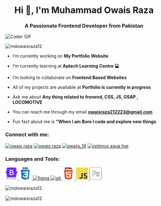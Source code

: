 <h1 align="center">Hi 👋, I'm Muhammad Owais Raza</h1>
<h3 align="center">A Passionate Frontend Developer from Pakistan</h3>

<img alt="Coder GIF" height=600 width=1000 src="https://analyticsindiamag.com/wp-content/uploads/2018/12/developer-dribbble.gif" />

<p align="left"> <img src="https://komarev.com/ghpvc/?username=mdowaisraza12&label=Profile%20views&color=0e75b6&style=flat" alt="mdowaisraza12" /> </p>

-  I’m currently working on **My Portfolio Website**

-  I’m currently learning at **Aptech Learning Centre 💻**

-  I’m looking to collaborate on **Frontend Based Websites**

-  All of my projects are available at **Portfolio is currently in progress**

-  Ask me about **Any thing related to fronend, CSS, JS, GSAP , LOCOMOTIVE**

-  You can reach me through my email **owaisraza212223@gmail.com**

-  Fun fact about me is **"When I am Bore I code and explore new things**

<h3 align="left">Connect with me:</h3>
<p align="left">
<a href="https://linkedin.com/in/owais raza" target="blank"><img align="center" src="https://raw.githubusercontent.com/rahuldkjain/github-profile-readme-generator/master/src/images/icons/Social/linked-in-alt.svg" alt="owais raza" height="30" width="40" /></a>
<a href="https://fb.com/owais raza" target="blank"><img align="center" src="https://raw.githubusercontent.com/rahuldkjain/github-profile-readme-generator/master/src/images/icons/Social/facebook.svg" alt="owais raza" height="30" width="40" /></a>
<a href="https://instagram.com/owaiis_19" target="blank"><img align="center" src="https://raw.githubusercontent.com/rahuldkjain/github-profile-readme-generator/master/src/images/icons/Social/instagram.svg" alt="owaiis_19" height="30" width="40" /></a>
<a href="https://www.youtube.com/c/optimus aqua live" target="blank"><img align="center" src="https://raw.githubusercontent.com/rahuldkjain/github-profile-readme-generator/master/src/images/icons/Social/youtube.svg" alt="optimus aqua live" height="30" width="40" /></a>
</p>

<h3 align="left">Languages and Tools:</h3>
<p align="left"> <a href="https://getbootstrap.com" target="_blank" rel="noreferrer"> <img src="https://raw.githubusercontent.com/devicons/devicon/master/icons/bootstrap/bootstrap-plain-wordmark.svg" alt="bootstrap" width="40" height="40"/> </a> <a href="https://www.w3schools.com/css/" target="_blank" rel="noreferrer"> <img src="https://raw.githubusercontent.com/devicons/devicon/master/icons/css3/css3-original-wordmark.svg" alt="css3" width="40" height="40"/> </a> <a href="https://www.figma.com/" target="_blank" rel="noreferrer"> <img src="https://www.vectorlogo.zone/logos/figma/figma-icon.svg" alt="figma" width="40" height="40"/> </a> <a href="https://git-scm.com/" target="_blank" rel="noreferrer"> <img src="https://www.vectorlogo.zone/logos/git-scm/git-scm-icon.svg" alt="git" width="40" height="40"/> </a> <a href="https://www.w3.org/html/" target="_blank" rel="noreferrer"> <img src="https://raw.githubusercontent.com/devicons/devicon/master/icons/html5/html5-original-wordmark.svg" alt="html5" width="40" height="40"/> </a> <a href="https://developer.mozilla.org/en-US/docs/Web/JavaScript" target="_blank" rel="noreferrer"> <img src="https://raw.githubusercontent.com/devicons/devicon/master/icons/javascript/javascript-original.svg" alt="javascript" width="40" height="40"/> </a> <a href="https://www.photoshop.com/en" target="_blank" rel="noreferrer"> <img src="https://raw.githubusercontent.com/devicons/devicon/master/icons/photoshop/photoshop-line.svg" alt="photoshop" width="40" height="40"/> </a> </p>

<p><img align="center" src="https://github-readme-stats.vercel.app/api/top-langs?username=mdowaisraza12&show_icons=true&locale=en&layout=compact" alt="mdowaisraza12" /></p>

<p><img align="center" src="https://github-readme-streak-stats.herokuapp.com/?user=mdowaisraza12&" alt="mdowaisraza12" /></p>
